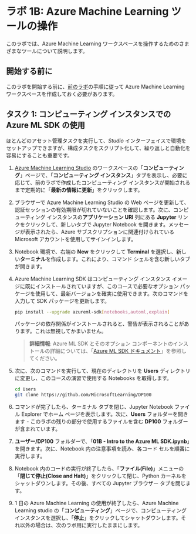 ﻿# ラボ 1B: Azure Machine Learning ツールの操作

このラボでは、Azure Machine Learning ワークスペースを操作するためのさまざまなツールについて説明します。

## 開始する前に

このラボを開始する前に、[前のラボ](Lab01A.md)の手順に従って Azure Machine Learning ワークスペースを作成しておく必要があります。

## タスク 1: コンピューティング インスタンスでの Azure ML SDK の使用

ほとんどのアセット管理タスクを実行して、*Studio* インターフェイスで環境をセットアップできますが、構成タスクをスクリプト化して、繰り返しと自動化を容易にすることも重要です。

1. [Azure Machine Learning Studio](https://ml.azure.com) のワークスペースの「**コンピューティング**」ページで、「**コンピューティング インスタンス**」タブを表示し、必要に応じて、前のラボで作成したコンピューティング インスタンスが開始されるまで定期的に「**最新の情報に更新**」をクリックします。
2. ブラウザーで Azure Machine Learning Studio の Web ページを更新して、認証セッションの有効期限が切れていないことを確認します。次に、コンピューティング インスタンスの**アプリケーション URI** 列にある **Jupyter** リンクをクリックして、新しいタブで Jupyter Notebook を開きます。メッセージが表示されたら、Azure サブスクリプションに関連付けられている Microsoft アカウントを使用してサインインします。
3. Notebook 環境で、右端の **New** をクリックして **Terminal** を選択し、新しい**ターミナル**を作成します。これにより、コマンド シェルを含む新しいタブが開きます。
4. Azure Machine Learning SDK はコンピューティング インスタンス イメージに既にインストールされていますが、このコースで必要なオプション パッケージを使用して、最新バージョンを確実に使用できます。次のコマンドを入力して SDK パッケージを更新します。

    ```bash
    pip install --upgrade azureml-sdk[notebooks,automl,explain]
    ```

    パッケージの依存関係がインストールされると、警告が表示されることがあります。これは無視してかまいません。

    > **詳細情報**: Azure ML SDK とそのオプション コンポーネントのインストールの詳細については、「[Azure ML SDK ドキュメント](https://docs.microsoft.com/python/api/overview/azure/ml/install?view=azure-ml-py)」を参照してください。

5. 次に、次のコマンドを実行して、現在のディレクトリを **Users** ディレクトリに変更し、このコースの演習で使用する Notebooks を取得します。

    ```bash
    cd Users
    git clone https://github.com/MicrosoftLearning/DP100
    ```

6. コマンドが完了したら、ターミナル タブを閉じ、Jupyter Notebook ファイル Explorer でホーム ページを表示します。次に、**Users** フォルダーを開きます - このラボの残りの部分で使用するファイルを含む **DP100** フォルダーが含まれています。
7. **ユーザー/DP100** フォルダーで、「**01B - Intro to the Azure ML SDK.ipynb**」を開きます。次に、Notebook 内の注意事項を読み、各コード セルを順番に実行します。
8. Notebook 内のコードの実行が終了したら、「**ファイル(File)**」メニューの「**閉じて停止(Close and Halt)**」をクリックして閉じ、Python カーネルをシャットダウンします。その後、すべての Jupyter ブラウザー タブを閉じます。
9. 1 日の Azure Machine Learning の使用が終了したら、Azure Machine Learning studio の「**コンピューティング**」ページで、コンピューティング インスタンスを選択し、「**停止**」をクリックしてシャットダウンします。それ以外の場合は、次のラボ用に実行したままにします。
